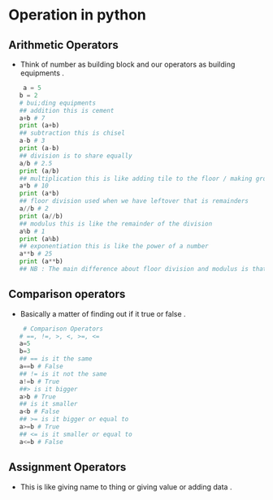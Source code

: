 <!-- # Introduction 
-[ROADMAP](https://www.canva.com/design/DAF8G-4JKug/vIqPiE9u98khAy7yRHThkw/edit).
- Python is a high level interpreted programming language used for  many different purposes .

     1) Web development .
     2) Computing 
     3) Machine learning .
     4) Hacking 

- Many different purposes thus versatile .
- Large and active community .
- Cross-platform compatible : thus runs on many different platforms .
- Plenty of libraries .

## Python variables .
- Assignment operator to assign variables to values .
- Variable is a container which store data .

```python
        # Variable as the storage area
        number = 10

        # site_name assigned to value of 'power learn project'
        site_name = 'Power learn Project'
        print(site_name)# output : Power learn Project 
        # changing the value of variables in python 
        # change the value Power learn Project to Odin Project 
        site_name = 'Odin Project'
        print(site_name)
        # assigning multiple value to multiple variables in one line 
        a.b.c = 1,5.32,'Hello'
        print (a)
        print (b)
        print (c)
        # multiple variable to the same value 
        site_1-site_2='Power learn Project'


```
## Rules of naming variable 
- There are case sensitive and also use underscores instead of camel cases .

## Data types 
- This are the types of data which can be stored inside variables .
- They include :

  1) Numeric : i.e int,floats , complex which store numeric values 
  2) String : str which contain a series of characters .
  3) Sequence : list,tuple and range which contain a collection of character .
  4) mapping:dict which holds data in key/value pairs .
  5) Boolean : bool i.e true of false 
  6) Set : they hold a series of unique names .
- NB : Everything in python is an object . Thus the term OOP .
- Examples of this data type in code 
```python
    # numeric values 
    num_1 = 45
    num_2 = 5.67
    print(num_1) # int 
    print(num_2)# float NB: Accurate to a range of 15 decimal places 
    # string 
    name = 'Python Developer'
    print(name)
    # sequence 
     # List : ordered collection separated with commas and enclosed with square brackets 
       languages = ['Python','Javascript','2','Frontend development','Backend development']
       print(languages)
       # to access specific data inside this list will use ..
       print(language[0])
       print(language[1])
    # Tuple : same as list but they immutable thus cannot be changed once they are created they remain the same .
       religion = ('Christian','Muslim','Hindu','Buddha')
       print(religion(0))
    # Set : unordered unique collection of items 
       student<_id_based_on_performance = {112,114,118,119}
       print(student_id_based_on_performance)
    # Dict : they mainly deal with key:values pairs 
       person = ['name':'Sam','age'=19]
       print(person)

```
## Basic operations 
- Type of python operation :
 
 1) Arithmetic operator 
 2) Assignment operators
 3) Comparison operators .
 4) Bitwise operators .
 5) Logical operators .
 6) Specials operators .

 - Arithmetic operators 
    1) They are used to do mathematical operation on python : addition , subtraction , division , multiplication , exponentiation (power), floor division , float division ,modular(remainder).
    ```python
    add = 2+5
    sub = 4-3
    times = 2*3
    exp= 4**2
     -->

# Operation in python
## Arithmetic Operators 
- Think of number as building block and our operators as building equipments .
```python
    a = 5
   b = 2
   # bui;ding equipments 
   ## addition this is cement 
   a+b # 7
   print (a+b)
   ## subtraction this is chisel 
   a-b # 3
   print (a-b)
   ## division is to share equally 
   a/b # 2.5
   print (a/b)
   ## multiplication this is like adding tile to the floor / making groups 
   a*b # 10
   print (a*b)
   ## floor division used when we have leftover that is remainders 
   a//b # 2
   print (a//b)
   ## modulus this is like the remainder of the division
   a%b # 1
   print (a%b)
   ## exponentiation this is like the power of a number
   a**b # 25
   print (a**b)  
   ## NB : The main difference about floor division and modulus is that floor division ignores the remainder but modulus give the remainder but rounds it off .
```
## Comparison operators 
- Basically a matter of finding out if it true or false .
```python
    # Comparison Operators
   # ==, !=, >, <, >=, <=
   a=5
   b=3
   ## == is it the same 
   a==b # False
   ## != is it not the same
   a!=b # True
   ##> is it bigger 
   a>b # True
   ## is it smaller 
   a<b # False
   ## >= is it bigger or equal to
   a>=b # True
   ## <= is it smaller or equal to
   a<=b # False
```
## Assignment Operators 
- This is like giving name to thing or giving value or adding data .
```python
   